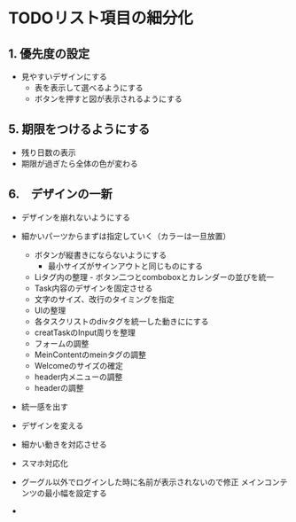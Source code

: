 # TODOリスト項目の細分化

## 1. 優先度の設定

- 見やすいデザインにする
    - 表を表示して選べるようにする
    - ボタンを押すと図が表示されるようにする

## 5. 期限をつけるようにする

- 残り日数の表示
- 期限が過ぎたら全体の色が変わる

## 6.　デザインの一新

- デザインを崩れないようにする
- 細かいパーツからまずは指定していく（カラーは一旦放置）
    - ボタンが縦書きにならないようにする
        - 最小サイズがサインアウトと同じものにする
    - Liタグ内の整理 - ボタン二つとcomboboxとカレンダーの並びを統一
    - Task内容のデザインを固定させる
    - 文字のサイズ、改行のタイミングを指定
    - Ulの整理
    - 各タスクリストのdivタグを統一した動きににする
    - creatTaskのInput周りを整理
    - フォームの調整
    - MeinContentのmeinタグの調整
    - Welcomeのサイズの確定
    - header内メニューの調整
    - headerの調整


- 統一感を出す
- デザインを変える
- 細かい動きを対応させる
- スマホ対応化

- グーグル以外でログインした時に名前が表示されないので修正
  メインコンテンツの最小幅を設定する
- 